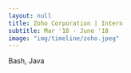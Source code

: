```yaml
---
layout: null
title: Zoho Corporation | Intern
subtitle: Mar '18 - June '18
image: "img/timeline/zoho.jpeg"
---
```

Bash, Java